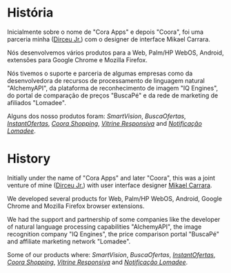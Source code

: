 # História

Inicialmente sobre o nome de "Cora Apps" e depois "Coora", foi uma parceria minha ([Dirceu Jr.](https://github.com/dirceu-jr)) com o designer de interface Mikael Carrara.

Nós desenvolvemos vários produtos para a Web, Palm/HP WebOS, Android, extensões para Google Chrome e Mozilla Firefox.

Nós tivemos o suporte e parceria de algumas empresas como da desenvolvedora de recursos de processamento de linguagem natural "AlchemyAPI", da plataforma de reconhecimento de imagem "IQ Engines", do portal de comparação de preços "BuscaPé" e da rede de marketing de afiliados "Lomadee".

Alguns dos nosso produtos foram: _SmartVision_, _BuscaOfertas_, [_InstantOfertas_](https://github.com/dirceu-jr/instant-ofertas), [_Coora Shopping_](https://github.com/dirceu-jr/coora-shopping), [_Vitrine Responsiva_](https://github.com/dirceu-jr/vitrine-design-responsivo) and [_Notificação Lomadee_](https://github.com/dirceu-jr/notificacao-lomadee).

# History

Initially under the name of "Cora Apps" and later "Coora", this was a joint venture of mine ([Dirceu Jr.](https://github.com/dirceu-jr)) with user interface designer [Mikael Carrara](https://github.com/mikaelcarrara).

We developed several products for Web, Palm/HP WebOS, Android, Google Chrome and Mozilla Firefox browser extensions.

We had the support and partnership of some companies like the developer of natural language processing capabilities "AlchemyAPI", the image recognition company "IQ Engines", the price comparison portal "BuscaPé" and affiliate marketing network "Lomadee".

Some of our products where: _SmartVision_, _BuscaOfertas_, [_InstantOfertas_](https://github.com/dirceu-jr/instant-ofertas), [_Coora Shopping_](https://github.com/dirceu-jr/coora-shopping), [_Vitrine Responsiva_](https://github.com/dirceu-jr/vitrine-design-responsivo) and [_Notificação Lomadee_](https://github.com/dirceu-jr/notificacao-lomadee).
